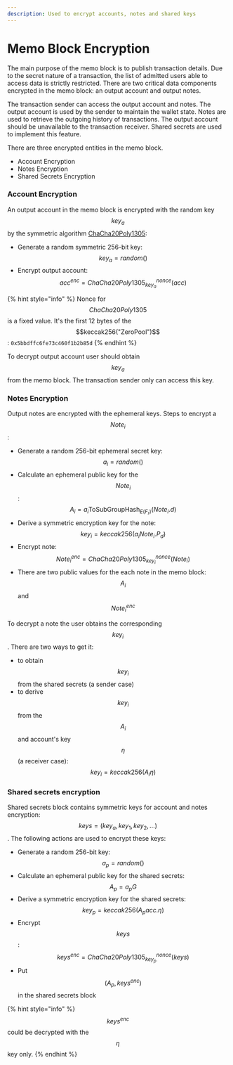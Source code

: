 ```yaml
---
description: Used to encrypt accounts, notes and shared keys
---
```


# Memo Block Encryption

The main purpose of the memo block is to publish transaction details. Due to the secret nature of a transaction, the list of admitted users able to access data is strictly restricted. There are two critical data components encrypted in the memo block: an output account and output notes.

The transaction sender can access the output account and notes. The output account is used by the sender to maintain the wallet state. Notes are used to retrieve the outgoing history of transactions. The output account should be unavailable to the transaction receiver. Shared secrets are used to implement this feature.

There are three encrypted entities in the memo block.

* Account Encryption
* Notes Encryption
* Shared Secrets Encryption

### Account Encryption

An output account in the memo block is encrypted with the random key $$key_a$$ by the symmetric algorithm [ChaCha20Poly1305](https://tools.ietf.org/html/rfc8439):

* Generate a random symmetric 256-bit key: $$key_a = random()$$
* Encrypt output account: $$acc^{enc} = ChaCha20Poly1305_{key_a}^{nonce}(acc)$$

{% hint style="info" %}
Nonce for $$ChaCha20Poly1305$$ is a fixed value. It's the first 12 bytes of the $$keccak256("ZeroPool")$$: `0x5bbdffc6fe73c460f1b2b85d`
{% endhint %}

To decrypt output account user should obtain $$key_a$$ from the memo block. The transaction sender only can access this key.

### Notes Encryption

Output notes are encrypted with the ephemeral keys. Steps to encrypt a $$Note_i$$:

* Generate a random 256-bit ephemeral secret key: $$a_i = random()$$
* Calculate an ephemeral public key for the $$Note_i$$: $$A_i = a_i \text{ToSubGroupHash}_{E(F_r)}(Note_i.d)$$
* Derive a symmetric encryption key for the note: $$key_i = keccak256(a_i Note_i.P_d)$$
* Encrypt note: $$Note_i^{enc} = ChaCha20Poly1305_{key_i}^{nonce}(Note_i)$$
* There are two public values for the each note in the memo block: $$A_i$$ and $$Note_i^{enc}$$

To decrypt a note the user obtains the corresponding $$key_i$$. There are two ways to get it:

* to obtain $$key_i$$ from the shared secrets (a sender case)
* to derive $$key_i$$ from the $$A_i$$ and account's key $$\eta$$ (a receiver case): $$key_i = keccak256(A_i \eta)$$

### Shared secrets encryption

Shared secrets block contains symmetric keys for account and notes encryption: $$keys = (key_a, key_1, key_2, ...)$$. The following actions are used to encrypt these keys:

* Generate a random 256-bit key: $$a_p = random()$$
* Calculate an ephemeral public key for the shared secrets: $$A_p = a_p G$$
* Derive a symmetric encryption key for the shared secrets: $$key_p = keccak256(A_p acc.\eta)$$
* Encrypt $$keys$$: $$keys^{enc} = ChaCha20Poly1305_{key_p}^{nonce}(keys)$$
* Put $$(A_p, keys^{enc})$$ in the shared secrets block

{% hint style="info" %}
$$keys^{enc}$$ could be decrypted with the $$\eta$$ key only.
{% endhint %}
